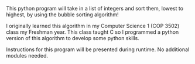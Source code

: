 This python program will take in a list of integers and sort them, lowest to highest, by using the
bubble sorting algorithm!

I originally learned this algorithm in my Computer Science 1 (COP 3502) class my Freshman year. This class taught C so I 
programmed a python version of this algorithm to develop some python skills. 

Instructions for this program will be presented during runtime. No additional modules needed.

